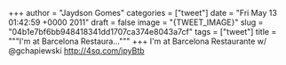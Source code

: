 
+++
author = "Jaydson Gomes"
categories = ["tweet"]
date = "Fri May 13 01:42:59 +0000 2011"
draft = false
image = "{TWEET_IMAGE}"
slug = "04b1e7bf6bb948418341dd1707ca374e8043a7cf"
tags = ["tweet"]
title = """I'm at Barcelona Restaura..."""
+++
I'm at Barcelona Restaurante w/ @gchapiewski http://4sq.com/ipyBtb
